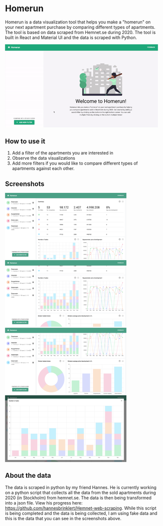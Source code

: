 # Homerun
Homerun is a data visualization tool that helps you make a "homerun" on your next apartment purchase by comparing different types of apartments. The tool is based on data scraped from Hemnet.se during 2020. The tool is built in React and Material UI and the data is scraped with Python.

<img src="/src/images/ReadMe/preview.gif" alt="gif"
	title="Gif" width="800" /> 

## How to use it
1. Add a filter of the apartments you are interested in
2. Observe the data visualizations
3. Add more filters if you would like to compare different types of apartments against each other.


## Screenshots
<img src="/src/images/ReadMe/1.png" alt="Logo"
	title="Desktop preview" width="400" /> 
<img src="/src/images/ReadMe/2.png" alt="Logo"
	title="Desktop preview" width="400" /> 
  <img src="/src/images/ReadMe/3.png" alt="Logo"
	title="Desktop preview" width="400" /> 
  <img src="/src/images/ReadMe/4.png" alt="Logo"
	title="Desktop preview" width="400" /> 
  
  ## About the data
  The data is scraped in python by my friend Hannes. He is currently working on a python script that collects all the data from the sold apartments during 2020 (in Stockholm) from hemnet.se. The data is then being transformed into a json file. View his progress here: https://github.com/hannesbrinklert/Hemnet-web-scraping. While this script is being completed and the data is being collected, I am using fake data and this is the data that you can see in the screenshots above.
  
  
